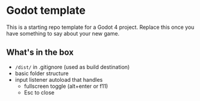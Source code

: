 # Godot template

This is a starting repo template for a Godot 4 project.
Replace this once you have something to say about your new game.

## What's in the box
- `/dist/` in .gitignore (used as build destination)
- basic folder structure
- input listener autoload that handles
    - fullscreen toggle (alt+enter or f11)
    - Esc to close